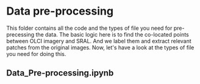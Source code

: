 # Data pre-processing

This folder contains all the code and the types of file you need for pre-precessing the data. The basic logic here is to find the co-located points between 
OLCI imagery and SRAL. And we label them and extract relevant patches from the original images. Now, let's have a look at the types of file you need for 
doing this. 
## Data_Pre-processing.ipynb
